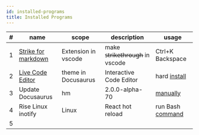 ```yaml
---
id: installed-programs
title: Installed Programs
---
```


| # | name | scope | description | usage
-|-|-|-|-
 1 | [Strike for markdown](https://marketplace.visualstudio.com/items?itemName=artdiniz.strike-vscode) | Extension in vscode| make s̶t̶r̶i̶k̶e̶t̶h̶r̶o̶u̶g̶h̶ in vscode | Ctrl+K Backspace 
 2 | [Live Code Editor](https://v2.docusaurus.io/docs/markdown-features#interactive-code-editor)|theme in Docusaurus|Interactive Code Editor| hard [install](../site-generators/docusaurus/live-codeblock-theme)
 3 | Update Docusaurus | hm | 2.0.0-alpha-70 | [manually](https://v2.docusaurus.io/docs/installation#updating-your-docusaurus-version)
4 | Rise Linux inotify | Linux | React hot reload |run Bash [command](https://stackoverflow.com/questions/55763428/react-native-error-enospc-system-limit-for-number-of-file-watchers-reached)
5 | 